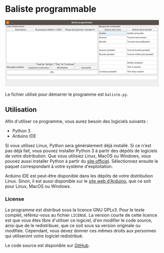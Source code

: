 # Baliste programmable

![screenshot](https://raw.githubusercontent.com/Pattedetable/baliste-programmable/master/screenshot.png)

Le fichier utilisé pour démarrer le programme est ```baliste.py```.

## Utilisation

Afin d'utiliser ce programme, vous aurez besoin des logiciels suivants :

  * Python 3
  * Arduino IDE

Si vous utilisez Linux, Python sera généralement déjà installé.  Si ce n'est pas déjà fait, vous pouvez installer Python 3 à partir des dépôts de logiciels de votre distribution.  Que vous utilisiez Linux, MacOS ou Windows, vous pouvez aussi installer Python à partir du [site officiel](https://www.python.org/).  Sélectionnez ensuite le paquet correspondant à votre système d'exploitation.

Arduino IDE est peut-être disponible dans les dépôts de votre distribution Linux.  Sinon, il est aussi disponible sur le [site web d'Arduino](https://www.arduino.cc/en/Main/Software), que ce soit pour Linux, MacOS ou Windows.

### License

Le programme est distribué sous la licence GNU GPLv3.  Pour le texte complet, référez-vous au fichier `LICENSE`.
La version courte de cette licence est que vous êtes libre d'utiliser ce logiciel, d'en modifier le code source, ainsi que de le redistribuer, que ce soit sous sa version originale ou modifiée.  Cependant, vous devez donner ces mêmes droits aux personnes qui utiliseront votre logiciel redistribué.

Le code source est disponible sur [GitHub](https://github.com/Pattedetable/baliste-programmable).
